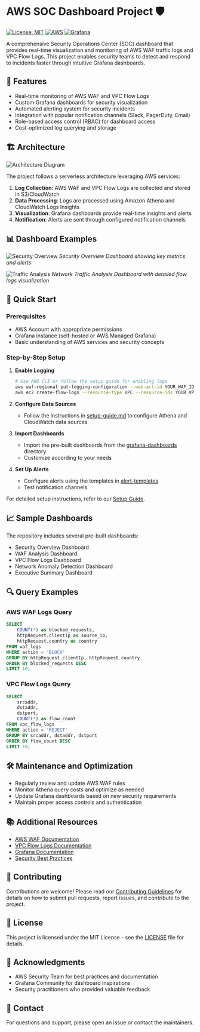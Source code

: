 # AWS SOC Dashboard Project 🛡️

[![License: MIT](https://img.shields.io/badge/License-MIT-yellow.svg)](https://opensource.org/licenses/MIT)
[![AWS](https://img.shields.io/badge/AWS-%23FF9900.svg?style=flat&logo=amazon-aws&logoColor=white)](https://aws.amazon.com/)
[![Grafana](https://img.shields.io/badge/grafana-%23F46800.svg?style=flat&logo=grafana&logoColor=white)](https://grafana.com/)

A comprehensive Security Operations Center (SOC) dashboard that provides real-time visualization and monitoring of AWS WAF traffic logs and VPC Flow Logs. This project enables security teams to detect and respond to incidents faster through intuitive Grafana dashboards.

## 🎯 Features

- Real-time monitoring of AWS WAF and VPC Flow Logs
- Custom Grafana dashboards for security visualization
- Automated alerting system for security incidents
- Integration with popular notification channels (Slack, PagerDuty, Email)
- Role-based access control (RBAC) for dashboard access
- Cost-optimized log querying and storage

## 🏗️ Architecture

![Architecture Diagram](docs/images/architecture.png)

The project follows a serverless architecture leveraging AWS services:

1. **Log Collection**: AWS WAF and VPC Flow Logs are collected and stored in S3/CloudWatch
2. **Data Processing**: Logs are processed using Amazon Athena and CloudWatch Logs Insights
3. **Visualization**: Grafana dashboards provide real-time insights and alerts
4. **Notification**: Alerts are sent through configured notification channels

## 📊 Dashboard Examples

![Security Overview](docs/images/security-overview.png)
*Security Overview Dashboard showing key metrics and alerts*

![Traffic Analysis](docs/images/traffic-analysis.png)
*Network Traffic Analysis Dashboard with detailed flow logs visualization*

## 🚀 Quick Start

### Prerequisites

- AWS Account with appropriate permissions
- Grafana instance (self-hosted or AWS Managed Grafana)
- Basic understanding of AWS services and security concepts

### Step-by-Step Setup

1. **Enable Logging**
   ```bash
   # Use AWS CLI or follow the setup guide for enabling logs
   aws waf-regional put-logging-configuration --web-acl-id YOUR_WAF_ID --logging-configuration file://waf-logging.json
   aws ec2 create-flow-logs --resource-type VPC --resource-ids YOUR_VPC_ID --traffic-type ALL --log-destination-type s3
   ```

2. **Configure Data Sources**
   - Follow the instructions in [setup-guide.md](setup-guide.md) to configure Athena and CloudWatch data sources

3. **Import Dashboards**
   - Import the pre-built dashboards from the [grafana-dashboards](grafana-dashboards/) directory
   - Customize according to your needs

4. **Set Up Alerts**
   - Configure alerts using the templates in [alert-templates](alert-templates/)
   - Test notification channels

For detailed setup instructions, refer to our [Setup Guide](setup-guide.md).

## 📈 Sample Dashboards

The repository includes several pre-built dashboards:

- Security Overview Dashboard
- WAF Analysis Dashboard
- VPC Flow Logs Dashboard
- Network Anomaly Detection Dashboard
- Executive Summary Dashboard

## 🔍 Query Examples

### AWS WAF Logs Query
```sql
SELECT 
    COUNT(*) as blocked_requests,
    httpRequest.clientIp as source_ip,
    httpRequest.country as country
FROM waf_logs
WHERE action = 'BLOCK'
GROUP BY httpRequest.clientIp, httpRequest.country
ORDER BY blocked_requests DESC
LIMIT 10;
```

### VPC Flow Logs Query
```sql
SELECT 
    srcaddr,
    dstaddr,
    dstport,
    COUNT(*) as flow_count
FROM vpc_flow_logs
WHERE action = 'REJECT'
GROUP BY srcaddr, dstaddr, dstport
ORDER BY flow_count DESC
LIMIT 10;
```

## 🛠️ Maintenance and Optimization

- Regularly review and update AWS WAF rules
- Monitor Athena query costs and optimize as needed
- Update Grafana dashboards based on new security requirements
- Maintain proper access controls and authentication

## 📚 Additional Resources

- [AWS WAF Documentation](https://docs.aws.amazon.com/waf/)
- [VPC Flow Logs Documentation](https://docs.aws.amazon.com/vpc/latest/userguide/flow-logs.html)
- [Grafana Documentation](https://grafana.com/docs/)
- [Security Best Practices](docs/security-best-practices.md)

## 🤝 Contributing

Contributions are welcome! Please read our [Contributing Guidelines](CONTRIBUTING.md) for details on how to submit pull requests, report issues, and contribute to the project.

## 📝 License

This project is licensed under the MIT License - see the [LICENSE](LICENSE) file for details.

## 🙏 Acknowledgments

- AWS Security Team for best practices and documentation
- Grafana Community for dashboard inspirations
- Security practitioners who provided valuable feedback

## 📧 Contact

For questions and support, please open an issue or contact the maintainers. 